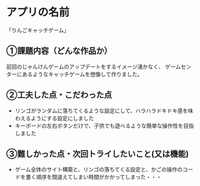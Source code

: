 # アプリの名前
「りんごキャッチゲーム」

## ①課題内容（どんな作品か）
前回のじゃんけんゲームのアップデートをするイメージ湧かなく、
ゲームセンターにあるようなキャッチゲームを想像して作りました。

## ②工夫した点・こだわった点
- リンゴがランダムに落ちてくるような設定にして、ハラハラドキドキ感を味わえるようにする設定にしました
- キーボードの左右ボタンだけで、子供でも遊べるような簡単な操作性を目指しました

## ③難しかった点・次回トライしたいこと(又は機能)
- ゲーム全体のサイト構築と、リンゴの落ちてくる設定と、かごの操作のコードを書く順序を間違えてしまい時間がかかってしまった・・・
